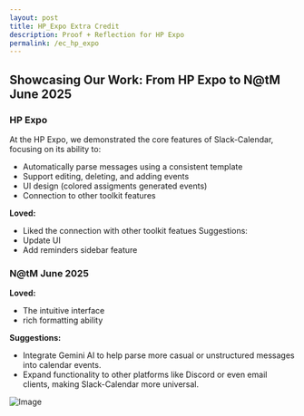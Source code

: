 ```yaml
---
layout: post
title: HP_Expo Extra Credit
description: Proof + Reflection for HP Expo
permalink: /ec_hp_expo
---
```

## Showcasing Our Work: From HP Expo to N@tM June 2025

### HP Expo
At the HP Expo, we demonstrated the core features of Slack-Calendar, focusing on its ability to:
- Automatically parse messages using a consistent template
- Support editing, deleting, and adding events
- UI design (colored assigments generated events)
- Connection to other toolkit features

**Loved:**
- Liked the connection with other toolkit featues
Suggestions:
- Update UI
- Add reminders sidebar feature

### N@tM June 2025
**Loved:**
- The intuitive interface
- rich formatting ability

**Suggestions:**
- Integrate Gemini AI to help parse more casual or unstructured messages into calendar events.
- Expand functionality to other platforms like Discord or even email clients, making Slack-Calendar more universal.

![Image](https://github.com/user-attachments/assets/5fbc82ee-ced9-4125-8769-790b60b04375)
